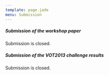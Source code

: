 ```yaml
---
template: page.jade
menu: Submission
---
```


##### Submission of the workshop paper

Submission is closed.

##### Submission of the VOT2013 challenge results

Submission is closed.
